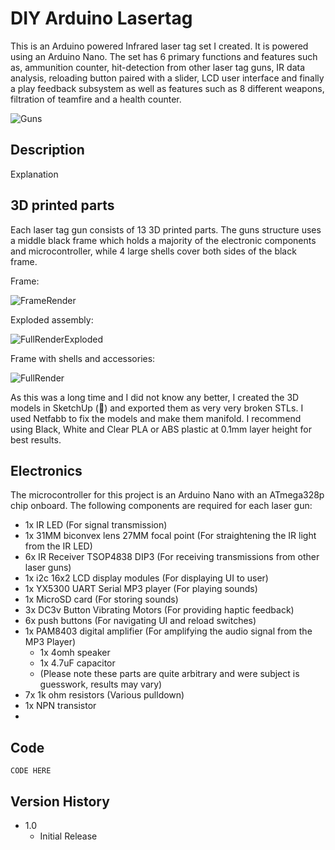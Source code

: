 # DIY Arduino Lasertag

This is an Arduino powered Infrared laser tag set I created. It is powered using an Arduino Nano. The set has 6 primary functions and features such as, ammunition counter, hit-detection from other laser tag guns, IR data analysis, reloading button paired with a slider, LCD user interface and finally a play feedback subsystem as well as features such as 8 different weapons, filtration of teamfire and a health counter.

![Guns](https://github.com/user-attachments/assets/88debcd2-ec43-4b69-94da-1d8358f4dd7f)

## Description

Explanation


## 3D printed parts
Each laser tag gun consists of 13 3D printed parts. The guns structure uses a middle black frame which holds a majority of the electronic components and microcontroller, while 4 large shells cover both sides of the black frame.

Frame:

![FrameRender](https://github.com/user-attachments/assets/976a61c3-f0de-472d-a386-11e36a994a1b)

Exploded assembly:

![FullRenderExploded](https://github.com/user-attachments/assets/48e5b606-043e-456d-8fcd-e841506ee68c)

Frame with shells and accessories:

![FullRender](https://github.com/user-attachments/assets/f6366cc2-6ae3-4eae-a8d7-08fa32ee549a)

As this was a long time and I did not know any better, I created the 3D models in SketchUp (🤮) and exported them as very very broken STLs. I used Netfabb to fix the models and make them manifold.
I recommend using Black, White and Clear PLA or ABS plastic at 0.1mm layer height for best results. 

## Electronics

The microcontroller for this project is an Arduino Nano with an ATmega328p chip onboard.
The following components are required for each laser gun:
- 1x IR LED  (For signal transmission)
- 1x 31MM biconvex lens 27MM focal point  (For straightening the IR light from the IR LED)
- 6x IR Receiver TSOP4838 DIP3  (For receiving transmissions from other laser guns)
- 1x i2c 16x2 LCD display modules  (For displaying UI to user)
- 1x YX5300 UART Serial MP3 player  (For playing sounds)
- 1x MicroSD card  (For storing sounds)
- 3x DC3v Button Vibrating Motors  (For providing haptic feedback)
- 6x push buttons  (For navigating UI and reload switches)
- 1x PAM8403 digital amplifier (For amplifying the audio signal from the MP3 Player)
  - 1x 4omh speaker
  - 1x 4.7uF capacitor
  - (Please note these parts are quite arbitrary and were subject is guesswork, results may vary)
- 7x 1k ohm resistors (Various pulldown)
- 1x NPN transistor
- 

## Code

```
CODE HERE
```

## Version History

* 1.0
    * Initial Release
